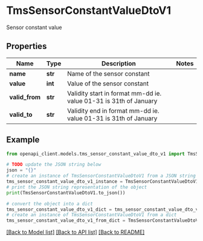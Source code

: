# TmsSensorConstantValueDtoV1

Sensor constant value

## Properties

Name | Type | Description | Notes
------------ | ------------- | ------------- | -------------
**name** | **str** | Name of the sensor constant | 
**value** | **int** | Value of the sensor constant | 
**valid_from** | **str** | Validity start in format mm-dd ie. value 01-31 is 31th of January | 
**valid_to** | **str** | Validity end in format mm-dd ie. value 01-31 is 31th of January | 

## Example

```python
from openapi_client.models.tms_sensor_constant_value_dto_v1 import TmsSensorConstantValueDtoV1

# TODO update the JSON string below
json = "{}"
# create an instance of TmsSensorConstantValueDtoV1 from a JSON string
tms_sensor_constant_value_dto_v1_instance = TmsSensorConstantValueDtoV1.from_json(json)
# print the JSON string representation of the object
print(TmsSensorConstantValueDtoV1.to_json())

# convert the object into a dict
tms_sensor_constant_value_dto_v1_dict = tms_sensor_constant_value_dto_v1_instance.to_dict()
# create an instance of TmsSensorConstantValueDtoV1 from a dict
tms_sensor_constant_value_dto_v1_from_dict = TmsSensorConstantValueDtoV1.from_dict(tms_sensor_constant_value_dto_v1_dict)
```
[[Back to Model list]](../README.md#documentation-for-models) [[Back to API list]](../README.md#documentation-for-api-endpoints) [[Back to README]](../README.md)


